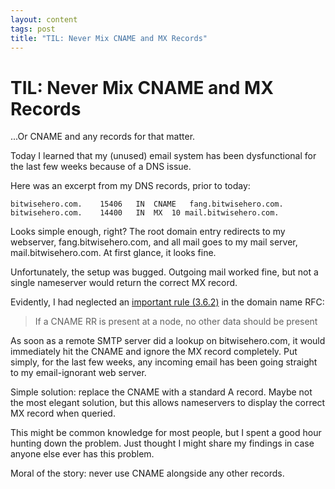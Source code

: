 ```yaml
---
layout: content
tags: post
title: "TIL: Never Mix CNAME and MX Records"
---
```


# TIL: Never Mix CNAME and MX Records

...Or CNAME and any records for that matter.

Today I learned that my (unused) email system has
been dysfunctional for the last few weeks  because of
a DNS issue.

Here was an excerpt from my DNS records, prior to today:

    bitwisehero.com.	15406	IN	CNAME	fang.bitwisehero.com.
    bitwisehero.com.	14400	IN	MX	10 mail.bitwisehero.com.

Looks simple enough, right? The root domain entry redirects
to my webserver, fang.bitwisehero.com, and all mail goes to
my mail server, mail.bitwisehero.com. At first glance, it
looks fine.

Unfortunately, the setup was bugged. Outgoing mail worked fine,
but not a single nameserver would return the correct MX record.

Evidently, I had neglected an
[important rule (3.6.2)](http://tools.ietf.org/html/rfc1034)
in the domain name RFC:

> If a CNAME RR is present at a node, no other data should be
> present

As soon as a remote SMTP server did a lookup on bitwisehero.com,
it would immediately hit the CNAME and ignore the MX record
completely. Put simply, for the last few weeks, any incoming
email has been going straight to my email-ignorant web server.

Simple solution: replace the CNAME with a standard A record.
Maybe not the most elegant solution, but this allows nameservers
to display the correct MX record when queried.

This might be common knowledge for most people, but I spent a
good hour hunting down the problem. Just thought I might
share my findings in case anyone else ever has this problem.

Moral of the story: never use CNAME alongside any other records.
